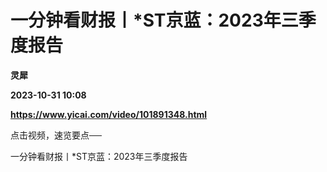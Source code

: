 # 一分钟看财报丨*ST京蓝：2023年三季度报告
**灵犀**

**2023-10-31 10:08**

**https://www.yicai.com/video/101891348.html**

点击视频，速览要点──

一分钟看财报丨\*ST京蓝：2023年三季度报告